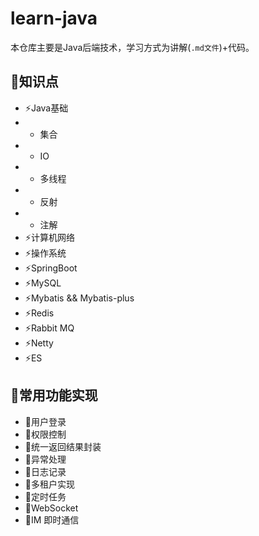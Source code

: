 # learn-java
本仓库主要是Java后端技术，学习方式为讲解(`.md文件`)+代码。

## 🎨知识点
* ⚡️Java基础
* * 集合
* * IO
* * 多线程
* * 反射
* * 注解
* ⚡️计算机网络
* ⚡️操作系统
* ⚡️SpringBoot
* ⚡️MySQL
* ⚡️Mybatis && Mybatis-plus
* ⚡️Redis
* ⚡️Rabbit MQ
* ⚡️Netty
* ⚡️ES
## 🎨常用功能实现
* 🚀用户登录
* 🚀权限控制
* 🚀统一返回结果封装
* 🚀异常处理 
* 🚀日志记录
* 🚀多租户实现
* 🚀定时任务
* 🚀WebSocket
* 🚀IM 即时通信